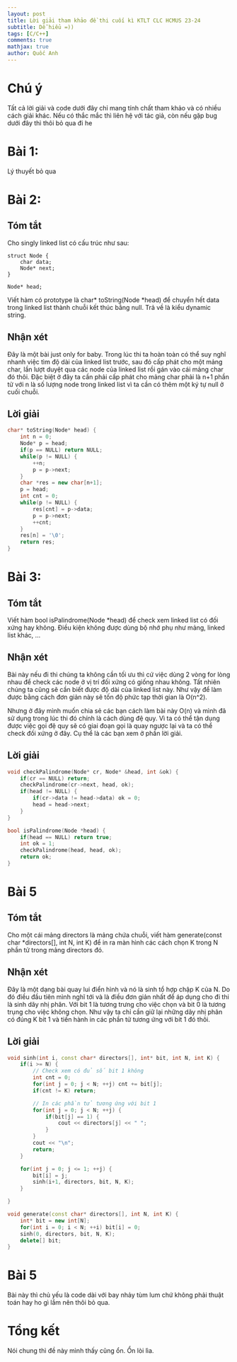 ```yaml
---
layout: post
title: Lời giải tham khảo đề thi cuối kì KTLT CLC HCMUS 23-24
subtitle: Dễ hiểu =))
tags: [C/C++]
comments: true
mathjax: true
author: Quốc Anh
---
```


# Chú ý
Tất cả lời giải và code dưới đây chỉ mang tính chất tham khảo và có nhiều cách giải khác. Nếu có thắc mắc thì liên hệ với tác giả, còn nếu gặp bug dưới đây thì thôi bỏ qua đi he 

# Bài 1:

Lý thuyết bỏ qua 

# Bài 2:

## Tóm tắt

Cho singly linked list có cấu trúc như sau:
~~~
struct Node {
    char data;
    Node* next;
}

Node* head;
~~~
Viết hàm có prototype là char* toString(Node *head) để chuyển hết data trong linked list thành chuỗi kết thúc bằng null. Trả về là kiểu dynamic string.

## Nhận xét

Đây là một bài just only for baby. Trong lúc thi ta hoàn toàn có thể suy nghĩ nhanh việc tìm độ dài của linked list trước, sau đó cấp phát cho một mảng char, lần lượt duyệt qua các node của linked list rồi gán vào cái mảng char đó thôi.
Đặc biệt ở đây ta cần phải cấp phát cho mảng char phải là n+1 phần tử với n là số lượng node trong linked list vì ta cần có thêm một ký tự null ở cuối chuỗi.

## Lời giải

```cpp
char* toString(Node* head) {
    int n = 0;
    Node* p = head;
    if(p == NULL) return NULL;
    while(p != NULL) {
        ++n;
        p = p->next;
    }
    char *res = new char[n+1];
    p = head;
    int cnt = 0;
    while(p != NULL) {
        res[cnt] = p->data;
        p = p->next;
        ++cnt;
    }
    res[n] = '\0';
    return res;
}
```

# Bài 3:

## Tóm tắt
Viết hàm bool isPalindrome(Node *head) để check xem linked list có đối xứng hay không. Điều kiện không được dùng bộ nhớ phụ như mảng, linked list khác, ...

## Nhận xét

Bài này nếu đi thi chúng ta không cần tối ưu thì cứ việc dùng 2 vòng for lòng nhau để check các node ở vị trí đối xứng có giống nhau không. Tất nhiên chúng ta cũng sẽ cần biết được độ dài của linked list này. Như vậy để làm được bằng cách đơn giản này sẽ tốn độ phức tạp thời gian là O(n^2).

Nhưng ở đây mình muốn chia sẻ các bạn cách làm bài này O(n) và mình đã sử dụng trong lúc thi đó chính là cách dùng đệ quy. Vì ta có thể tận dụng được việc gọi đệ quy sẽ có giai đoạn gọi là quay ngược lại và ta có thể check đối xứng ở đây. Cụ thể là các bạn xem ở phần lời giải.

## Lời giải

```cpp 
void checkPalindrome(Node* cr, Node* &head, int &ok) {
    if(cr == NULL) return;
    checkPalindrome(cr->next, head, ok);
    if(head != NULL) {
        if(cr->data != head->data) ok = 0;
        head = head->next;
    }
}

bool isPalindrome(Node *head) {
    if(head == NULL) return true;
    int ok = 1;
    checkPalindrome(head, head, ok);
    return ok;
}
```
# Bài 5

## Tóm tắt
Cho một cái mảng directors là mảng chứa chuỗi, viết hàm generate(const char *directors[], int N, int K) để in ra màn hình các cách chọn K trong N phần tử trong mảng directors đó.

## Nhận xét
Đây là một dạng bài quay lui điển hình và nó là sinh tổ hợp chập K của N. Do đó điều đầu tiên mình nghĩ tới và là điều đơn giản nhất để áp dụng cho đi thi là sinh dãy nhị phân. Với bit 1 là tương trưng cho việc chọn và bit 0 là tương trụng cho việc không chọn.
Như vậy ta chỉ cần giữ lại những dãy nhị phân có đúng K bit 1 và tiến hành in các phần tử tương ứng với bit 1 đó thôi.

## Lời giải

```cpp 
void sinh(int i, const char* directors[], int* bit, int N, int K) {
    if(i >= N) {
        // Check xem có đủ số bit 1 không
        int cnt = 0;
        for(int j = 0; j < N; ++j) cnt += bit[j];
        if(cnt != K) return;

        // In các phần tử tương ứng với bit 1
        for(int j = 0; j < N; ++j) {
            if(bit[j] == 1) {
                cout << directors[j] << " ";
            }
        }
        cout << "\n";
        return;
    }

    for(int j = 0; j <= 1; ++j) {
        bit[i] = j;
        sinh(i+1, directors, bit, N, K);
    }

}

void generate(const char* directors[], int N, int K) {
    int* bit = new int[N];
    for(int i = 0; i < N; ++i) bit[i] = 0;
    sinh(0, directors, bit, N, K);
    delete[] bit;
}
```

# Bài 5

Bài này thì chủ yếu là code dài với bay nhảy tùm lum chứ không phải thuật toán hay ho gì lắm nên thôi bỏ qua.

# Tổng kết

Nói chung thì đề này mình thấy cũng ổn.
Ổn lòi lìa.
